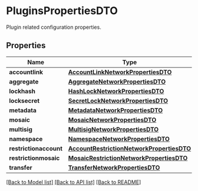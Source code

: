 # PluginsPropertiesDTO

Plugin related configuration properties.
## Properties
Name | Type | Description | Notes
------------ | ------------- | ------------- | -------------
**accountlink** | [**AccountLinkNetworkPropertiesDTO**](AccountLinkNetworkPropertiesDTO.md) |  | [optional] 
**aggregate** | [**AggregateNetworkPropertiesDTO**](AggregateNetworkPropertiesDTO.md) |  | [optional] 
**lockhash** | [**HashLockNetworkPropertiesDTO**](HashLockNetworkPropertiesDTO.md) |  | [optional] 
**locksecret** | [**SecretLockNetworkPropertiesDTO**](SecretLockNetworkPropertiesDTO.md) |  | [optional] 
**metadata** | [**MetadataNetworkPropertiesDTO**](MetadataNetworkPropertiesDTO.md) |  | [optional] 
**mosaic** | [**MosaicNetworkPropertiesDTO**](MosaicNetworkPropertiesDTO.md) |  | [optional] 
**multisig** | [**MultisigNetworkPropertiesDTO**](MultisigNetworkPropertiesDTO.md) |  | [optional] 
**namespace** | [**NamespaceNetworkPropertiesDTO**](NamespaceNetworkPropertiesDTO.md) |  | [optional] 
**restrictionaccount** | [**AccountRestrictionNetworkPropertiesDTO**](AccountRestrictionNetworkPropertiesDTO.md) |  | [optional] 
**restrictionmosaic** | [**MosaicRestrictionNetworkPropertiesDTO**](MosaicRestrictionNetworkPropertiesDTO.md) |  | [optional] 
**transfer** | [**TransferNetworkPropertiesDTO**](TransferNetworkPropertiesDTO.md) |  | [optional] 

[[Back to Model list]](../README.md#documentation-for-models) [[Back to API list]](../README.md#documentation-for-api-endpoints) [[Back to README]](../README.md)


